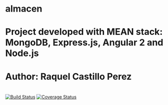 # almacen
# Project developed with MEAN stack: MongoDB, Express.js, Angular 2 and Node.js
# Author: Raquel Castillo Perez
#
[![Build Status](https://secure.travis-ci.org/lifeakraquel/almacen.png?branch=master)](https://travis-ci.org/lifeakraquel/almacen)
[![Coverage Status](https://coveralls.io/repos/lifeakraquel/almacen/badge.svg?branch=master)](https://coveralls.io/r/lifeakraquel/almacen/?branch=master)
